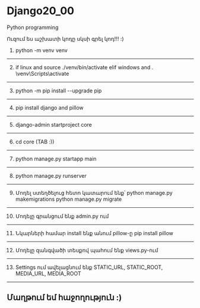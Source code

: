 # Django20_00
Python programming


Ուզում ես աշխատի կոդը սկսի գրել կոդ!!! :) 


1) python -m venv venv
--------------------------------------------------------------------------------------------------
2) if linux and source ./venv/bin/activate elif windows and ․\venv\Scripts\activate
--------------------------------------------------------------------------------------------------
3) python -m pip install --upgrade pip
--------------------------------------------------------------------------------------------------
4) pip install django and pillow
--------------------------------------------------------------------------------------------------
5) django-admin startproject core
--------------------------------------------------------------------------------------------------
6) cd core (TAB :))
--------------------------------------------------------------------------------------------------
7) python manage.py startapp main
--------------------------------------------------------------------------------------------------
8) python manage.py runserver
--------------------------------------------------------------------------------------------------
9) Մոդել ստեղծելուց հետո կատարում ենք՝
python manage.py makemigrations
python manage.py migrate
--------------------------------------------------------------------------------------------------
10) Մոդելը գրանցում ենք admin.py ում
--------------------------------------------------------------------------------------------------
11) Նկարների համար install ենք անում pillow-ը
pip install pillow
--------------------------------------------------------------------------------------------------
12) Մոդելը զանգվածի տեսքով պահում ենք views.py-ում
--------------------------------------------------------------------------------------------------
13) Settings ում ավելացնում ենք STATIC_URL, STATIC_ROOT, MEDIA_URL, MEDIA_ROOT
--------------------------------------------------------------------------------------------------

Մաղթում եմ հաջողություն :)
--------------------------------------------------------------------------------------------------


